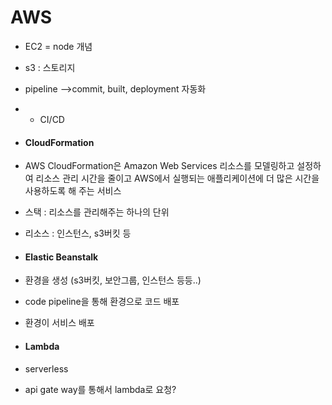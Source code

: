 # AWS

- EC2 = node 개념 
- s3 : 스토리지
- pipeline -->commit, built, deployment 자동화
- - CI/CD



- #### CloudFormation

- AWS CloudFormation은 Amazon Web Services 리소스를 모델링하고 설정하여 리소스 관리 시간을 줄이고 AWS에서 실행되는 애플리케이션에 더 많은 시간을 사용하도록 해 주는 서비스

- 스택 : 리소스를 관리해주는 하나의 단위

- 리소스 : 인스턴스, s3버킷 등



- #### Elastic Beanstalk

- 환경을 생성 (s3버킷, 보안그룹, 인스턴스 등등..)

- code pipeline을 통해 환경으로 코드 배포

- 환경이 서비스 배포



- #### Lambda

- serverless

- api gate way를 통해서 lambda로 요청?

